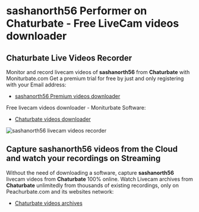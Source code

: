 # sashanorth56 Performer on Chaturbate - Free LiveCam videos downloader

## Chaturbate Live Videos Recorder

Monitor and record livecam videos of **sashanorth56** from **Chaturbate** with Moniturbate.com
Get a premium trial for free by just and only registering with your Email address:
* [sashanorth56 Premium videos downloader](https://moniturbate.com/request-demo-licence-key.html)

Free livecam videos downloader - Moniturbate Software:
* [Chaturbate videos downloader](https://moniturbate.com/moniturbate-download-software.html)

![sashanorth56 livecam videos recorder](https://peachurnet.com/templates/moniturbate-software.png)


## Capture sashanorth56 videos from the Cloud and watch your recordings on Streaming

Without the need of downloading a software, capture **sashanorth56** livecam videos from **Chaturbate** 100% online.
Watch Livecam archives from **Chaturbate** unlimitedly from thousands of existing recordings, only on Peachurbate.com and its websites network:
* [Chaturbate videos archives](https://peachurnet.com/)
